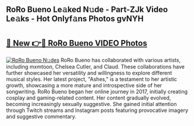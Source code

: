 ## RoRo Bueno Le𝚊ked N𝚞de - Part-ZJk Video Le𝚊ks - Hot Onlyf𝚊ns Photos gvNYH

# <h2><a href="http://ab40307.deff.icu/?id=RoRo+Bueno">🔗 New 👉🔴 RoRo Bueno VIDEO Photos</a></h2>

[![RoRo Bueno N𝚞des](https://i.imgur.com/rIISA9y.gif)](http://ab40307.deff.icu/?id=RoRo+Bueno)
RoRo Bueno has collaborated with various artists, including mxmtoon, Chelsea Cutler, and Claud. These collaborations have further showcased her versatility and willingness to explore different musical styles. Her latest project, "Ashes," is a testament to her artistic growth, showcasing a more mature and introspective side of her songwriting. RoRo Bueno began her online journey in 2017, initially creating cosplay and gaming-related content. Her content gradually evolved, becoming increasingly sexually suggestive. She gained initial attention through Twitch streams and Instagram posts featuring provocative imagery and suggestive commentary.

